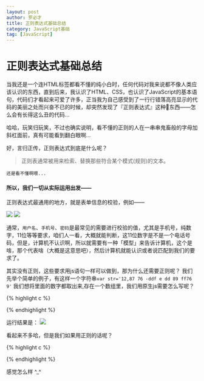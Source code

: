 ```yaml
---
layout: post
author: 罗必才
title: 正则表达式基础总结
category: JavaScript基础
tag: [JavaScript]
---
```


# 正则表达式基础总结

当我还是一个连HTML标签都看不懂的纯小白时，任何代码对我来说都不像人类应该认识的东西，直到后来，我认识了HTML、CSS，也认识了JavaScript的基本语句，代码们才看起来可爱了许多，正当我为自己感受到了一行行错落高亮显示的代码的美丽之处而兴奋不已的时候，却突然发现了『正则表达式』这种👻东西——怎么会有长得这么丑的代码...

哈哈，玩笑归玩笑，不过也确实说明，看不懂的正则的人在一串串鬼畜般的字母加斜杠面前，真有可能看到翻白眼啊...

好，言归正传，正则表达式到底是什么呢？

>正则表通常被用来检索、替换那些符合某个模式(规则)的文本。

`还是看不懂啊喂...`

#### 所以，我们一切从实际运用出发——

正则表达式最通用的地方，就是表单信息的校验，例如——

![](http://oovek23kh.bkt.clouddn.com/uesername.png)
![](http://oovek23kh.bkt.clouddn.com/password.png)

通常，`用户名`、`手机号`、`密码`是最常见的需要进行校验的值，尤其是手机号，纯数字，11位等等要求，咱们人一看，大概就能判断，这11位数字是不是一个电话号码，但是，计算机不认识啊，所以就需要有一种「模型」来告诉计算机，这个是啥，那个代表啥（大概是这意思吧），然后计算机就能认识或者说匹配到我们的要求了。

其实没有正则，这些要求用js语句一样可以做到，那为什么还需要正则呢？
我们先举个简单的例子，有这样一个字符串`var str='12,87 76 -ddf e dd 89 ff76 9'`
我们想将里面的数字都取出来,存在一个数组里，我们用原生js需要怎么写呢？

{% highlight c %}
<script>
var str='12,87 76 -ddf e dd 89 ff76 9';
var arr=[];
var tmp='';

for(var i=0;i<str.length;i++)
{
	if(str.charAt(i)>='0' && str.charAt(i)<='9')
	{
		tmp+=str.charAt(i);
	}
	else
	{
		if(tmp)
		{
			arr.push(tmp);
			tmp='';
		}
	}
}

if(tmp)
{
	arr.push(tmp);
	tmp='';
}

console.log(arr);
</script>
{% endhighlight %}

运行结果是：
![](http://oovek23kh.bkt.clouddn.com/jieguo1.png)

看起来不多哈，但是我们如果用正则的话呢？

{% highlight c %}
<script>
var str='12,87 76 -ddf e dd 89 ff76 9';
var re=/\d+/g;

console.log(str.match(re));
</script>
{% endhighlight %}

感觉怎么样 ^_^




